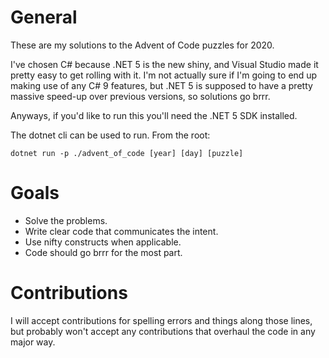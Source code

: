 # General

These are my solutions to the Advent of Code puzzles for 2020.

I've chosen C# because .NET 5 is the new shiny, and Visual Studio made it
pretty easy to get rolling with it. I'm not actually sure if I'm going to end
up making use of any C# 9 features, but .NET 5 is supposed to have a pretty
massive speed-up over previous versions, so solutions go brrr.

Anyways, if you'd like to run this you'll need the .NET 5 SDK installed.

The dotnet cli can be used to run. From the root:

```
dotnet run -p ./advent_of_code [year] [day] [puzzle]
```

# Goals

* Solve the problems.
* Write clear code that communicates the intent.
* Use nifty constructs when applicable.
* Code should go brrr for the most part.

# Contributions

I will accept contributions for spelling errors and things along those lines,
but probably won't accept any contributions that overhaul the code in any major
way.